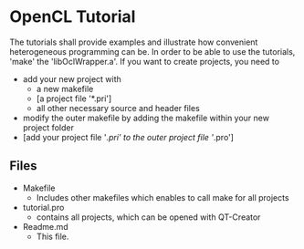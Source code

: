 OpenCL Tutorial
==================

The tutorials shall provide examples and illustrate how convenient heterogeneous programming can be. In order to be able to use the tutorials, 'make' the 'libOclWrapper.a'. If you want to create projects, you need to 

* add your new project with
	* a new makefile
	* [a project file '*.pri']
	* all other necessary source and header files
* modify the outer makefile by adding the makefile within your new project folder
* [add your project file '*.pri' to the outer project file '*.pro']


Files
--------------
* Makefile
	* Includes other makefiles which enables to call make for all projects
* tutorial.pro
	* contains all projects, which can be opened with QT-Creator
* Readme.md
	* This file.

